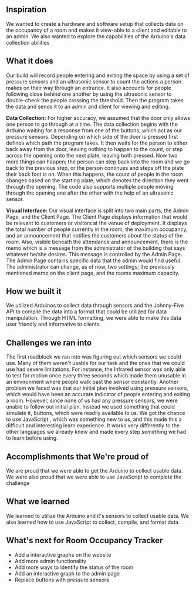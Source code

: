 ## Inspiration
We wanted to create a hardware and software setup that collects data on the occupancy of a room and makes it view-able to a client and editable to an admin. We also wanted to explore the capabilities of the Arduino's data collection abilities
## What it does
Our build will record people entering and exiting the space by using a set of pressure sensors and an ultrasonic sensor to count the actions a person makes on their way through an entrance. It also accounts for people following close behind one another by using the ultrasonic sensor to double-check the people crossing the threshold. Then the program takes the data and sends it to an admin and client for viewing and editing.

**Data Collection:**
For higher accuracy, we assumed that the door only allows one person to go through at a time. The data collection begins with the Arduino waiting for a response from one of the buttons, which act as our pressure sensors. Depending on which side of the door is pressed first defines which path the program takes. It then waits for the person to either back away from the door, leaving nothing to happen to the count, or step across the opening onto the next plate, leaving both pressed. Now two more things can happen; the person can step back into the room and we go back to the previous step, or the person continues and steps off the plate their back foot is on. When this happens, the count of people in the room changes based on the starting plate, which denotes the direction they went through the opening. The code also supports multiple people moving through the opening one after the other with the help of an ultrasonic sensor.

**Visual Interface:**
Our visual interface is split into two main parts; the Admin Page, and the Client Page. The Client Page displays information that would be relevant to customers or visitors at the venue of deployment. It displays the total number of people currently in the room, the maximum occupancy, and an announcement that notifies the customers about the status of the room. Also, visible beneath the attendance and announcement, there is the memo which is a message from the administrator of the building that says whatever he/she desires. This message is controlled by the Admin Page. The Admin Page contains specific data that the admin would find useful. The administrator can change, as of now, two settings; the previously mentioned memo on the client page, and the rooms maximum capacity.
## How we built it
We utilized Arduinos to collect data through sensors and the Johnny-Five API to compile the data into a format that could be utilized for data manipulation. Through HTML formatting, we were able to make this data user friendly and informative to clients.
## Challenges we ran into
The first roadblock we ran into was figuring out which sensors we could use. Many of them weren't usable for our task and the ones that we could use had severe limitations. For instance, the Infrared sensor was only able to test for motion once every three seconds which made them unusable in an environment where people walk past the sensor constantly. Another problem we faced was that our initial plan involved using pressure sensors, which would have been an accurate indicator of people entering and exiting a room. However,  since none of us had any pressure sensors, we were unable to follow out initial plan. Instead we used something that could simulate it, buttons, which were readily available to us. We got the chance to use JavaScript , which was something new to us, and this made this a difficult and interesting learn experience. It works very differently to the other languages we already knew and made every step something we had to learn before using. 
## Accomplishments that We're proud of
We are proud that we were able to get the Arduino to collect usable data. We were also proud that we were able to use JavaScript to complete the challenge
## What we learned
We learned to utilize the Arduino and it's sensors to collect usable data. We also learned how to use JavaScript to collect, compile, and format data.
## What's next for Room Occupancy Tracker
- Add a interactive graphs on the website
- Add more admin functionality
- Add more ways to identify the status of the room
- Add an interactive graph to the admin page
- Replace buttons with pressure sensors